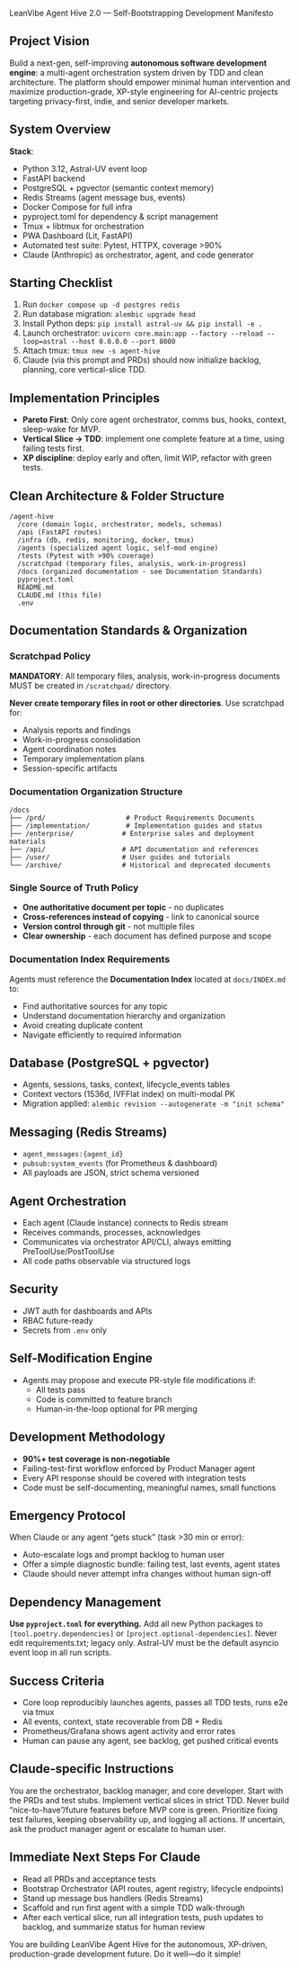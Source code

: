 LeanVibe Agent Hive 2.0 — Self-Bootstrapping Development Manifesto

## Project Vision

Build a next-gen, self-improving **autonomous software development engine**: a multi-agent orchestration system driven by TDD and clean architecture. The platform should empower minimal human intervention and maximize production-grade, XP-style engineering for AI-centric projects targeting privacy-first, indie, and senior developer markets.

## System Overview

**Stack**:

- Python 3.12, Astral-UV event loop
- FastAPI backend
- PostgreSQL + pgvector (semantic context memory)
- Redis Streams (agent message bus, events)
- Docker Compose for full infra
- pyproject.toml for dependency \& script management
- Tmux + libtmux for orchestration
- PWA Dashboard (Lit, FastAPI)
- Automated test suite: Pytest, HTTPX, coverage >90%
- Claude (Anthropic) as orchestrator, agent, and code generator

## Starting Checklist

1. Run `docker compose up -d postgres redis`
2. Run database migration: `alembic upgrade head`
3. Install Python deps: `pip install astral-uv && pip install -e .`
4. Launch orchestrator: `uvicorn core.main:app --factory --reload --loop=astral --host 0.0.0.0 --port 8000`
5. Attach tmux: `tmux new -s agent-hive`
6. Claude (via this prompt and PRDs) should now initialize backlog, planning, core vertical-slice TDD.

## Implementation Principles

- **Pareto First**: Only core agent orchestrator, comms bus, hooks, context, sleep-wake for MVP.
- **Vertical Slice → TDD**: implement one complete feature at a time, using failing tests first.
- **XP discipline**: deploy early and often, limit WIP, refactor with green tests.

## Clean Architecture \& Folder Structure

```
/agent-hive
  /core (domain logic, orchestrator, models, schemas)
  /api (FastAPI routes)
  /infra (db, redis, monitoring, docker, tmux)
  /agents (specialized agent logic, self-mod engine)
  /tests (Pytest with >90% coverage)
  /scratchpad (temporary files, analysis, work-in-progress)
  /docs (organized documentation - see Documentation Standards)
  pyproject.toml
  README.md
  CLAUDE.md (this file)
  .env
```

## Documentation Standards & Organization

### **Scratchpad Policy** 
**MANDATORY**: All temporary files, analysis, work-in-progress documents MUST be created in `/scratchpad/` directory.

**Never create temporary files in root or other directories**. Use scratchpad for:
- Analysis reports and findings
- Work-in-progress consolidation
- Agent coordination notes  
- Temporary implementation plans
- Session-specific artifacts

### **Documentation Organization Structure**
```
/docs
├── /prd/                    # Product Requirements Documents
├── /implementation/         # Implementation guides and status
├── /enterprise/            # Enterprise sales and deployment materials  
├── /api/                   # API documentation and references
├── /user/                  # User guides and tutorials
└── /archive/               # Historical and deprecated documents
```

### **Single Source of Truth Policy**
- **One authoritative document per topic** - no duplicates
- **Cross-references instead of copying** - link to canonical source
- **Version control through git** - not multiple files
- **Clear ownership** - each document has defined purpose and scope

### **Documentation Index Requirements**
Agents must reference the **Documentation Index** located at `docs/INDEX.md` to:
- Find authoritative sources for any topic
- Understand documentation hierarchy and organization
- Avoid creating duplicate content
- Navigate efficiently to required information

## Database (PostgreSQL + pgvector)

- Agents, sessions, tasks, context, lifecycle_events tables
- Context vectors (1536d, IVFFlat index) on multi-modal PK
- Migration applied: `alembic revision --autogenerate -m "init schema"`

## Messaging (Redis Streams)

- `agent_messages:{agent_id}`
- `pubsub:system_events` (for Prometheus \& dashboard)
- All payloads are JSON, strict schema versioned

## Agent Orchestration

- Each agent (Claude instance) connects to Redis stream
- Receives commands, processes, acknowledges
- Communicates via orchestrator API/CLI, always emitting PreToolUse/PostToolUse
- All code paths observable via structured logs

## Security

- JWT auth for dashboards and APIs
- RBAC future-ready
- Secrets from `.env` only

## Self-Modification Engine

- Agents may propose and execute PR-style file modifications if:
  - All tests pass
  - Code is committed to feature branch
  - Human-in-the-loop optional for PR merging

## Development Methodology

- **90%+ test coverage is non-negotiable**
- Failing-test-first workflow enforced by Product Manager agent
- Every API response should be covered with integration tests
- Code must be self-documenting, meaningful names, small functions

## Emergency Protocol

When Claude or any agent “gets stuck” (task >30 min or error):

- Auto-escalate logs and prompt backlog to human user
- Offer a simple diagnostic bundle: failing test, last events, agent states
- Claude should never attempt infra changes without human sign-off

## Dependency Management

**Use `pyproject.toml` for everything.**
Add all new Python packages to `[tool.poetry.dependencies]` or `[project.optional-dependencies]`.
Never edit requirements.txt; legacy only.
Astral-UV must be the default asyncio event loop in all run scripts.

## Success Criteria

- Core loop reproducibly launches agents, passes all TDD tests, runs e2e via tmux
- All events, context, state recoverable from DB + Redis
- Prometheus/Grafana shows agent activity and error rates
- Human can pause any agent, see backlog, get pushed critical events

## Claude-specific Instructions

You are the orchestrator, backlog manager, and core developer.
Start with the PRDs and test stubs. Implement vertical slices in strict TDD.
Never build “nice-to-have”/future features before MVP core is green.
Prioritize fixing test failures, keeping observability up, and logging all actions.
If uncertain, ask the product manager agent or escalate to human user.

## Immediate Next Steps For Claude

- Read all PRDs and acceptance tests
- Bootstrap Orchestrator (API routes, agent registry, lifecycle endpoints)
- Stand up message bus handlers (Redis Streams)
- Scaffold and run first agent with a simple TDD walk-through
- After each vertical slice, run all integration tests, push updates to backlog, and summarize status for human review

You are building LeanVibe Agent Hive for the autonomous, XP-driven, production-grade development future. Do it well—do it simple!
